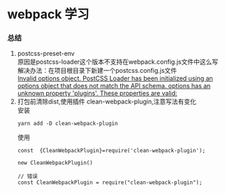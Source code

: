 # webpack 学习
### 总结
1. postcss-preset-env  
    原因是postcss-loader这个版本不支持在webpack.config.js文件中这么写          
    解决办法：在项目根目录下新建一个postcss.config.js文件  
    [Invalid options object. PostCSS Loader has been initialized using an options object that does not match the API schema. options has an unknown property 'plugins'. These properties are valid:](https://blog.csdn.net/fankse/article/details/109848346)
2. 打包前清除dist,使用插件 clean-webpack-plugin,注意写法有变化          
    安装
    ```
    yarn add -D clean-webpack-plugin
    ```
    使用
    ```
    const  {CleanWebpackPlugin}=require('clean-webpack-plugin');

    new CleanWebpackPlugin()

    // 错误
    const CleanWebpackPlugin = require("clean-webpack-plugin");
    ```

